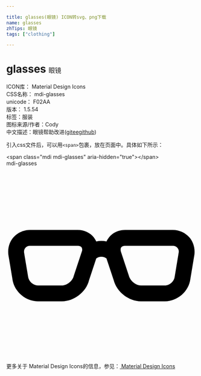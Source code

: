 ```yaml
---

title: glasses(眼镜) ICON转svg、png下载
name: glasses
zhTips: 眼镜
tags: ["clothing"]

---
```


# glasses  <small style="font-size: 60%;font-weight: 100">眼镜</small>


<div class="detail-page">
<p>
<span>
ICON库：
<span class="badge-secondary badge">Material Design Icons</span> 
</span>
<br/>
<span>
CSS名称：
<span class="badge-secondary badge">mdi-glasses</span> 
</span>
<br/>
<span>
unicode：
<span class="badge-secondary badge">F02AA</span> 
<copy-btn content='F02AA' btn-title=""></copy-btn>
<copy-btn :content='String.fromCodePoint(parseInt("F02AA", 16))' btn-title="复制U"></copy-btn>
</span>
<br/>
<span>
版本：
<span class="badge-secondary badge">1.5.54</span> 
</span><br/><span>标签：<span class="badge-light badge"><router-link to="/tags/clothing.html">服装</router-link></span></span>
<br/>
<span>图标来源/作者：<span class="badge-light badge">Cody</span></span> 
<br/>
<span class="zh-detail">中文描述：<span class="badge-primary badge">眼镜</span><span class="help-link"><span>帮助改进</span>(<a href="https://gitee.com/liuwave/icon-helper/edit/master/json/material/glasses.json" target="_blank" rel="noopener noreferrer">gitee</a><a href="https://github.com/liuwave/icon-helper/edit/master/json/material/glasses.json" target="_blank" rel="noopener noreferrer">github</a></span>)</span><br/>
</p>
</div>
<div class="alert alert-dark">
  <i class="mdi mdi-glasses mdi-48px"></i>
  <i class="mdi mdi-glasses mdi-36px"></i>
  <i class="mdi mdi-glasses mdi-24px"></i>
  <i class="mdi mdi-glasses mdi-18px"></i>
</div>
<div>
  <p>引入css文件后，可以用<code>&lt;span&gt;</code>包裹，放在页面中。具体如下所示：    
  </p>
  <div class="alert alert-primary" style="font-size: 14px">
    &lt;span class="mdi mdi-glasses" aria-hidden="true"&gt;&lt;/span&gt;
    <copy-btn content='<span class="mdi mdi-glasses" aria-hidden="true"></span>'></copy-btn>
  </div>
  <div class="alert alert-secondary">
    <i class="mdi mdi-glasses"
    style="font-size: 24px"
    aria-hidden="true"></i> mdi-glasses
    <copy-btn content="mdi-glasses" btn-title="复制图标名称"></copy-btn>
  </div>
</div>
<div id="svg" class="svg-wrap">
<svg xmlns="http://www.w3.org/2000/svg" viewBox="0 0 24 24"><path d="M3,10C2.76,10 2.55,10.09 2.41,10.25C2.27,10.4 2.21,10.62 2.24,10.86L2.74,13.85C2.82,14.5 3.4,15 4,15H7C7.64,15 8.36,14.44 8.5,13.82L9.56,10.63C9.6,10.5 9.57,10.31 9.5,10.19C9.39,10.07 9.22,10 9,10H3M7,17H4C2.38,17 0.96,15.74 0.76,14.14L0.26,11.15C0.15,10.3 0.39,9.5 0.91,8.92C1.43,8.34 2.19,8 3,8H9C9.83,8 10.58,8.35 11.06,8.96C11.17,9.11 11.27,9.27 11.35,9.45C11.78,9.36 12.22,9.36 12.64,9.45C12.72,9.27 12.82,9.11 12.94,8.96C13.41,8.35 14.16,8 15,8H21C21.81,8 22.57,8.34 23.09,8.92C23.6,9.5 23.84,10.3 23.74,11.11L23.23,14.18C23.04,15.74 21.61,17 20,17H17C15.44,17 13.92,15.81 13.54,14.3L12.64,11.59C12.26,11.31 11.73,11.31 11.35,11.59L10.43,14.37C10.07,15.82 8.56,17 7,17M15,10C14.78,10 14.61,10.07 14.5,10.19C14.42,10.31 14.4,10.5 14.45,10.7L15.46,13.75C15.64,14.44 16.36,15 17,15H20C20.59,15 21.18,14.5 21.25,13.89L21.76,10.82C21.79,10.62 21.73,10.4 21.59,10.25C21.45,10.09 21.24,10 21,10H15Z" /></svg>
</div>
<detail full-name='mdi-glasses'></detail>
    
<div><p>更多关于 Material Design Icons的信息，参见：<a target="_blank" href="https://iconhelper.cn/material.html"> Material Design Icons</a>
</p></div>

